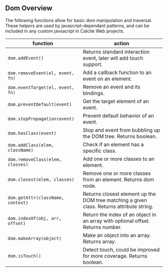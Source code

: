## Dom Overview
The following functions allow for basic dom manipulation and traversal. These helpers are used by javascript-dependant patterns, and can be included in any custom javsacript in Calcite Web projects.

| function | action |
| -------- | ------ |
| `dom.addEvent()` | Returns standard interaction event, later will add touch support. |
| `dom.removeEvent(el, event, fn)` | Add a callback function to an event on an element. |
| `dom.eventTarget(el, event, fn)` | Remove an event and its bindings. |
| `dom.preventDefault(event)` | Get the target element of an event. |
| `dom.stopPropagation(event)` | Prevent default behavior of an event. |
| `dom.hasClass(event)` | Stop and event from bubbling up the DOM tree. Returns boolean. |
| `dom.addClass(elem, className)` | Check if an element has a specific class. |
| `dom.removeClass(elem, classes)` | Add one or more classes to an element. |
| `dom.closest(elem, classes)` | Remove one or more classes from an element. Returns dom node. |
| `dom.getAttr(className, context)` | Returns closest element up the DOM tree matching a given class. Returns attribute string. |
| `dom.indexOf(obj, arr, offset)` | Return the index of an object in an array with optional offset. Returns number. |
| `dom.makeArray(object)` | Make an object into an array. Returns array. |
| `dom.isTouch()` | Detect touch, could be improved for more coverage. Returns boolean. |